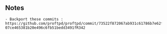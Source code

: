 ## Notes ##

	- Backport these commits :
	https://github.com/proftpd/proftpd/commit/73522f872067ab931c61786b7e62faa1d8b25fc0#diff-07ce465381b20e496c6fb51bedd3491fR342

